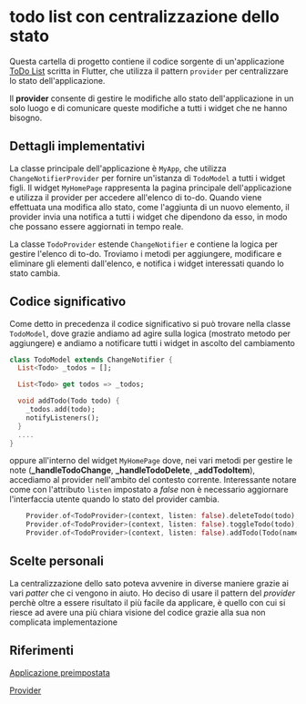 #  todo list con centralizzazione dello stato

Questa cartella di progetto contiene il codice sorgente di un'applicazione [ToDo List](https://gitlab.com/divino.marchese/flutter/-/tree/master/am032_todo_list) scritta in Flutter, che utilizza il pattern `provider` per centralizzare lo stato dell'applicazione. 

Il **provider** consente di gestire le modifiche allo stato dell'applicazione in un solo luogo e di comunicare queste modifiche a tutti i widget che ne hanno bisogno.


## Dettagli implementativi
La classe principale dell'applicazione è `MyApp`, che utilizza `ChangeNotifierProvider` per fornire un'istanza di `TodoModel` a tutti i widget figli. Il widget `MyHomePage` rappresenta la pagina principale dell'applicazione e utilizza il provider per accedere all'elenco di to-do. Quando viene effettuata una modifica allo stato, come l'aggiunta di un nuovo elemento, il provider invia una notifica a tutti i widget che dipendono da esso, in modo che possano essere aggiornati in tempo reale.

La classe `TodoProvider` estende `ChangeNotifier` e contiene la logica per gestire l'elenco di to-do. Troviamo i metodi per aggiungere, modificare e eliminare gli elementi dall'elenco, e notifica i widget interessati quando lo stato cambia.

## Codice significativo

Come detto in precedenza il codice significativo si può trovare nella classe `TodoModel`, dove grazie andiamo ad agire sulla logica (mostrato metodo per aggiungere) e andiamo a notificare tutti i widget in ascolto del cambiamento
```dart
class TodoModel extends ChangeNotifier {
  List<Todo> _todos = [];

  List<Todo> get todos => _todos;

  void addTodo(Todo todo) {
    _todos.add(todo);
    notifyListeners();
  }
  ....
}  
```

oppure all'interno del widget `MyHomePage` dove, nei vari metodi per gestire le note (**_handleTodoChange**, **_handleTodoDelete**, **_addTodoItem**), accediamo al provider nell'ambito del contesto corrente. Interessante notare come con l'attributo  `listen` impostato a *false* non è necessario aggiornare l'interfaccia utente quando lo stato del provider cambia.

```dart
    Provider.of<TodoProvider>(context, listen: false).deleteTodo(todo); //_handleTodoDelete
    Provider.of<TodoProvider>(context, listen: false).toggleTodo(todo); // _handleTodoChange
    Provider.of<TodoProvider>(context, listen: false).addTodo(Todo(name: name, checked: false)); //_addTodoItem

```

## Scelte personali

La centralizzazione dello sato poteva avvenire in diverse maniere grazie ai vari *patter* che ci vengono in aiuto. Ho deciso di usare il pattern del *provider* perchè oltre a essere risultato il più facile da applicare, è quello con cui si riesce ad avere una più chiara visione del codice grazie alla sua non complicata implementazione

## Riferimenti

[Applicazione preimpostata](https://gitlab.com/divino.marchese/flutter/-/tree/master/am032_todo_list)

[Provider](https://www.youtube.com/watch?v=L_QMsE2v6dw&ab_channel=BenjaminCarlson)
